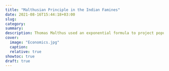 ```yaml
---
title: "Malthusian Principle in the Indian Famines"
date: 2021-08-16T15:44:18+03:00
slug:
category:
summary:
description: Thomas Malthus used an exponential formula to project population growth into the future. 
cover:
  image: "Economics.jpg"
  caption:
  relative: true
showtoc: true
draft: true
---
```


